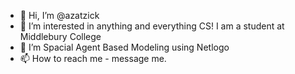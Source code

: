 - 👋 Hi, I’m @azatzick
- 👀 I’m interested in anything and everything CS! I am a student at Middlebury College
- 🌱 I’m Spacial Agent Based Modeling using Netlogo
- 📫 How to reach me - message me. 

<!---
azatzick/azatzick is a ✨ special ✨ repository because its `README.md` (this file) appears on your GitHub profile.
You can click the Preview link to take a look at your changes.
--->
